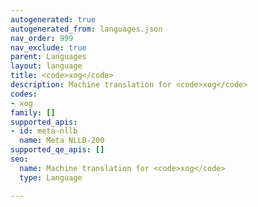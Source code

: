 ```yaml
---
autogenerated: true
autogenerated_from: languages.json
nav_order: 999
nav_exclude: true
parent: Languages
layout: language
title: <code>xog</code>
description: Machine translation for <code>xog</code>
codes:
- xog
family: []
supported_apis:
- id: meta-nllb
  name: Meta NLLB-200
supported_qe_apis: []
seo:
  name: Machine translation for <code>xog</code>
  type: Language

---
```


